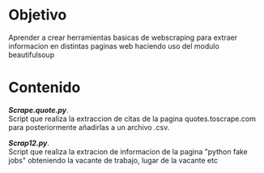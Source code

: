 # Objetivo
Aprender a crear herramientas basicas de webscraping para extraer informacion en distintas paginas web haciendo uso del modulo beautifulsoup


# Contenido
***Scrape.quote.py***.  
Script que realiza la extraccion de citas de la pagina quotes.toscrape.com para posteriormente añadirlas a un archivo .csv.  

***Scrap12.py***.  
Script que realiza la extracion de informacion de la pagina "python fake jobs" obteniendo la vacante de trabajo, lugar de la vacante etc
